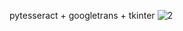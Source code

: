 pytesseract + googletrans + tkinter
![2](https://github.com/user-attachments/assets/3a8024c2-a25c-4dd3-8f7c-d9acb333ef3f)
